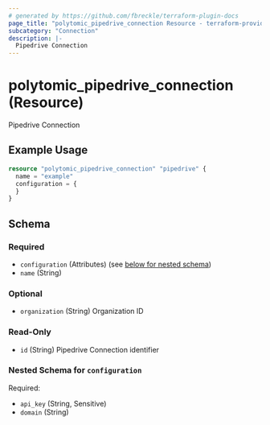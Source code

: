 ```yaml
---
# generated by https://github.com/fbreckle/terraform-plugin-docs
page_title: "polytomic_pipedrive_connection Resource - terraform-provider-polytomic"
subcategory: "Connection"
description: |-
  Pipedrive Connection
---
```


# polytomic_pipedrive_connection (Resource)

Pipedrive Connection

## Example Usage

```terraform
resource "polytomic_pipedrive_connection" "pipedrive" {
  name = "example"
  configuration = {
  }
}
```

<!-- schema generated by tfplugindocs -->
## Schema

### Required

- `configuration` (Attributes) (see [below for nested schema](#nestedatt--configuration))
- `name` (String)

### Optional

- `organization` (String) Organization ID

### Read-Only

- `id` (String) Pipedrive Connection identifier

<a id="nestedatt--configuration"></a>
### Nested Schema for `configuration`

Required:

- `api_key` (String, Sensitive)
- `domain` (String)


